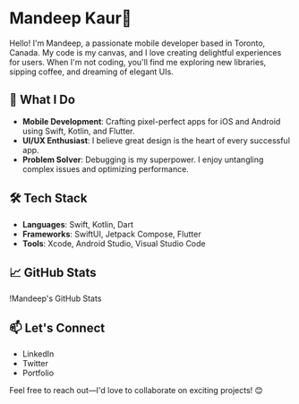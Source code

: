 # Mandeep Kaur📱

Hello! I'm Mandeep, a passionate mobile developer based in Toronto, Canada. My code is my canvas, and I love creating delightful experiences for users. When I'm not coding, you'll find me exploring new libraries, sipping coffee, and dreaming of elegant UIs.

## 🌟 What I Do

- **Mobile Development**: Crafting pixel-perfect apps for iOS and Android using Swift, Kotlin, and Flutter.
- **UI/UX Enthusiast**: I believe great design is the heart of every successful app.
- **Problem Solver**: Debugging is my superpower. I enjoy untangling complex issues and optimizing performance.

## 🛠️ Tech Stack

- **Languages**: Swift, Kotlin, Dart
- **Frameworks**: SwiftUI, Jetpack Compose, Flutter
- **Tools**: Xcode, Android Studio, Visual Studio Code

## 📈 GitHub Stats

!Mandeep's GitHub Stats

## 📫 Let's Connect

- LinkedIn
- Twitter
- Portfolio

Feel free to reach out—I'd love to collaborate on exciting projects! 😊



